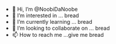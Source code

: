 - 👋 Hi, I’m @NoobiDaNoobe
- 👀 I’m interested in ... bread
- 🌱 I’m currently learning ... bread
- 💞️ I’m looking to collaborate on ... bread
- 📫 How to reach me ...give me bread

<!---
NoobiDaNoobe/NoobiDaNoobe is a ✨ special ✨ repository because its `README.md` (this file) appears on your GitHub profile.
You can click the Preview link to take a look at your changes.
--->
